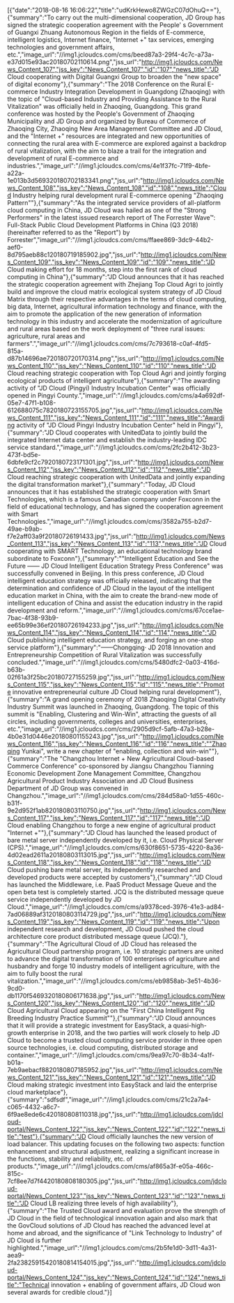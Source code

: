 [{"date":"2018-08-16 16:06:22","title":"udKrkHewo8ZWGzC07dOhuQ=="},{"summary":"To carry out the multi-dimensional cooperation, JD Group has signed the strategic cooperation agreement with the People' s Government of Guangxi Zhuang Autonomous Region in the fields of E-commerce, intelligent logistics, Internet finance, "Internet +" tax services, emerging technologies and government affairs, etc.","image_url":"//img1.jcloudcs.com/cms/beed87a3-29f4-4c7c-a73a-e37d015e93ac20180702110614.png","jss_url":"http://img1.jcloudcs.com/News_Content_107","jss_key":"News_Content_107","id":"107","news_title":"JD Cloud cooperating with Digital Guangxi Group to broaden the "new space" of digital economy"},{"summary":"The 2018 Conference on the Rural E-commerce Industry Integration Development in Guangdong (Zhaoqing) with the topic of "Cloud-based Industry and Providing Assistance to the Rural Vitalization" was officially held in Zhaoqing, Guangdong. This grand conference was hosted by the People's Government of Zhaoqing Municipality and JD Group and organized by Bureau of Commerce of Zhaoqing City, Zhaoqing New Area Management Committee and JD Cloud, and the "Internet +" resources are integrated and new opportunities of connecting the rural area with E-commerce are explored against a backdrop of rural vitalization, with the aim to blaze a trail for the integration and development of rural E-commerce and industries.","image_url":"//img1.jcloudcs.com/cms/4e1f37fc-71f9-4bfe-a22a-1e013b3d569320180702183341.png","jss_url":"http://img1.jcloudcs.com/News_Content_108","jss_key":"News_Content_108","id":"108","news_title":"Cloud Industry helping rural development   rural E-commerce opening "Zhaoqing Pattern""},{"summary":"As the integrated service providers of all-platform cloud computing in China, JD Cloud was hailed as one of the "Strong Performers" in the latest issued research report of The Forrester Wave™: Full-Stack Public Cloud Development Platforms in China (Q3 2018) (hereinafter referred to as the "Report") by Forrester","image_url":"//img1.jcloudcs.com/cms/ffaee869-3dc9-44b2-aef0-8d795aeb88c120180719185902.jpg","jss_url":"http://img1.jcloudcs.com/News_Content_109","jss_key":"News_Content_109","id":"109","news_title":"JD Cloud making effort for 18 months, step into the first rank of cloud computing in China"},{"summary":"JD Cloud announces that it has reached the strategic cooperation agreement with Zhejiang Top Cloud Agri to jointly build and improve the cloud matrix ecological system strategy of JD Cloud Matrix through their respective advantages in the terms of cloud computing, big data, Internet, agricultural information technology and finance, with the aim to promote the application of the new generation of information technology in this industry and accelerate the modernization of agriculture and rural areas based on the work deployment of "three rural issues: agriculture, rural areas and farmers".","image_url":"//img1.jcloudcs.com/cms/7c793618-c0af-4fd5-815a-d87b14696ae720180720170314.png","jss_url":"http://img1.jcloudcs.com/News_Content_110","jss_key":"News_Content_110","id":"110","news_title":"JD Cloud reaching strategic cooperation with Top Cloud Agri and jointly forging ecological products of intelligent agriculture"},{"summary":"The awarding activity of "JD Cloud (Pingyi) Industry Incubation Center" was officially opened in Pingyi County.","image_url":"//img1.jcloudcs.com/cms/a4a692df-05e7-47f1-b108-612688075c7820180723155705.jpg","jss_url":"http://img1.jcloudcs.com/News_Content_111","jss_key":"News_Content_111","id":"111","news_title":"Awarding activity of "JD Cloud Pingyi Industry Incubation Center" held in Pingyi"},{"summary":"JD Cloud cooperates with UnitedData to jointly build the integrated Internet data center and establish the industry-leading IDC service standard.","image_url":"//img1.jcloudcs.com/cms/2fc2b412-3b23-473f-bd5e-6dbfe9cf2c7920180723171301.jpg","jss_url":"http://img1.jcloudcs.com/News_Content_112","jss_key":"News_Content_112","id":"112","news_title":"JD Cloud reaching strategic cooperation with UnitedData and jointly expanding the digital transformation market"},{"summary":"Today, JD Cloud announces that it has established the strategic cooperation with Smart Technologies, which is a famous Canadian company under Foxconn in the field of educational technology, and has signed the cooperation agreement with Smart Technologies.","image_url":"//img1.jcloudcs.com/cms/3582a755-b2d7-49ae-b9ab-f7e2aff03a9f20180726191433.jpg","jss_url":"http://img1.jcloudcs.com/News_Content_113","jss_key":"News_Content_113","id":"113","news_title":"JD Cloud cooperating with SMART Technology, an educational technology brand subordinate to Foxconn"},{"summary":""Intelligent Education and See the Future —— JD Cloud Intelligent Education Strategy Press Conference" was successfully convened in Beijing. In this press conference, JD Cloud intelligent education strategy was officially released, indicating that the determination and confidence of JD Cloud in the layout of the intelligent education market in China, with the aim to create the brand-new mode of intelligent education of China and assist the education industry in the rapid development and reform.","image_url":"//img1.jcloudcs.com/cms/67cce1ae-7bac-4f38-93b9-ee65b99e36ef20180726194233.jpg","jss_url":"http://img1.jcloudcs.com/News_Content_114","jss_key":"News_Content_114","id":"114","news_title":"JD Cloud publishing intelligent education strategy, and forging an one-stop service platform"},{"summary":"——Chongqing· JD 2018 Innovation and Entrepreneurship Competition of Rural Vitalization was successfully concluded.","image_url":"//img1.jcloudcs.com/cms/5480dfc2-0a03-416d-b63b-02f61a3f25bc20180727155259.jpg","jss_url":"http://img1.jcloudcs.com/News_Content_115","jss_key":"News_Content_115","id":"115","news_title":"Promote innovative entrepreneurial culture   JD Cloud helping rural development"},{"summary":"A grand opening ceremony of 2018 Zhaoqing Digital Creativity Industry Summit was launched in Zhaoqing, Guangdong. The topic of this summit is "Enabling, Clustering and Win-Win", attracting the guests of all circles, including governments, colleges and universities, enterprises, etc.","image_url":"//img1.jcloudcs.com/cms/2905d9cf-5afb-47a3-b28e-4b0e31d0446e20180801155243.jpg","jss_url":"http://img1.jcloudcs.com/News_Content_116","jss_key":"News_Content_116","id":"116","news_title":""Zhaoqing Yunkai", write a new chapter of "enabling, collection and win-win""},{"summary":"The "Changzhou Internet + New Agricultural Cloud-based Commerce Conference" co-sponsored by Jiangsu Changzhou Tianning Economic Development Zone Management Committee, Changzhou Agricultural Product Industry Association and JD Cloud Business Department of JD Group was convened in Changzhou.","image_url":"//img1.jcloudcs.com/cms/284d58a0-1d55-460c-b31f-9e2d952f1ab820180803110750.jpg","jss_url":"http://img1.jcloudcs.com/News_Content_117","jss_key":"News_Content_117","id":"117","news_title":"JD Cloud enabling Changzhou to forge a new engine of agricultural product "Internet +""},{"summary":"JD Cloud has launched the leased product of bare metal server independently developed by it, i.e. Cloud Physical Server (CPS).","image_url":"//img1.jcloudcs.com/cms/630f8651-5735-4220-8a36-4d02ead2611a20180803113015.jpg","jss_url":"http://img1.jcloudcs.com/News_Content_118","jss_key":"News_Content_118","id":"118","news_title":"JD Cloud pushing bare metal server, its independently researched and developed products were accepted by customers"},{"summary":"JD Cloud has launched the Middleware, i.e. PaaS Product Message Queue and the open beta test is completely started. JCQ is the distributed message queue service independently developed by JD Cloud.","image_url":"//img1.jcloudcs.com/cms/a9378ced-3976-41e3-ad84-7ad06889af3120180803114729.jpg","jss_url":"http://img1.jcloudcs.com/News_Content_119","jss_key":"News_Content_119","id":"119","news_title":"Upon independent research and development, JD Cloud pushed the cloud architecture core product distributed message queue (JCQ)."},{"summary":"The Agricultural Cloud of JD Cloud has released the Agricultural Cloud partnership program, i.e. 10 strategic partners are united to advance the digital transformation of 100 enterprises of agriculture and husbandry and forge 10 industry models of intelligent agriculture, with the aim to fully boost the rural vitalization.","image_url":"//img1.jcloudcs.com/cms/eb9858ab-3e51-4b36-9cd0-db1170f5469320180806171638.jpg","jss_url":"http://img1.jcloudcs.com/News_Content_120","jss_key":"News_Content_120","id":"120","news_title":"JD Cloud Agricultural Cloud appearing on the "First China Intelligent Pig Breeding Industry Practice Summit""},{"summary":"JD Cloud announces that it will provide a strategic investment for EasyStack, a quasi-high-growth enterprise in 2018, and the two parties will work closely to help JD Cloud to become a trusted cloud computing service provider in three open source technologies, i.e. cloud computing, distributed storage and container.","image_url":"//img1.jcloudcs.com/cms/9ea97c70-8b34-4a1f-b01a-7eb9aebacf8820180807185952.jpg","jss_url":"http://img1.jcloudcs.com/News_Content_121","jss_key":"News_Content_121","id":"121","news_title":"JD Cloud making strategic investment into EasyStack and laid the enterprise cloud marketplace"},{"summary":"sdfsdf","image_url":"//img1.jcloudcs.com/cms/21c2a7a4-c065-4432-a6c7-6f9ae8ede6c420180808110318.jpg","jss_url":"http://img1.jcloudcs.com/jdcloud-portal/News_Content_122","jss_key":"News_Content_122","id":"122","news_title":"test"},{"summary":"JD Cloud officially launches the new version of load balancer. This updating focuses on the following two aspects: function enhancement and structural adjustment, realizing a significant increase in the functions, stability and reliability, etc. of products.","image_url":"//img1.jcloudcs.com/cms/af865a3f-e05a-466c-815c-7cf8ee7d7f4420180808180305.jpg","jss_url":"http://img1.jcloudcs.com/jdcloud-portal/News_Content_123","jss_key":"News_Content_123","id":"123","news_title":"JD Cloud LB realizing three levels of high availability"},{"summary":"The Trusted Cloud award and evaluation prove the strength of JD Cloud in the field of technological innovation again and also mark that the GovCloud solutions of JD Cloud has reached the advanced level at home and abroad, and the significance of "Link Technology to Industry" of JD Cloud is further highlighted.","image_url":"//img1.jcloudcs.com/cms/2b5fe1d0-3d11-4a31-aea9-2fa23825915420180814154015.jpg","jss_url":"http://img1.jcloudcs.com/jdcloud-portal/News_Content_124","jss_key":"News_Content_124","id":"124","news_title":"Technical innovation + enabling of government affairs, JD Cloud won several awards for credible cloud."}]